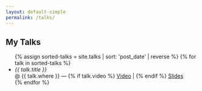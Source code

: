 ```yaml
---
layout: default-simple
permalink: /talks/
---
```


<section>
    <h1>My Talks</h1>
    <ul>
        {% assign sorted-talks = site.talks | sort: 'post_date' | reverse %}
        {% for talk in sorted-talks %}
            <li>
                <em>{{ talk.title }}</em>
                <br>
                @ {{ talk.where }} —
                {% if talk.video %}
                    <a href="{{ talk.video }}">Video</a> |
                {% endif %}
                <a href="{{ talk.url }}">Slides</a>
            </li>
        {% endfor %}
    </ul>
</section>
